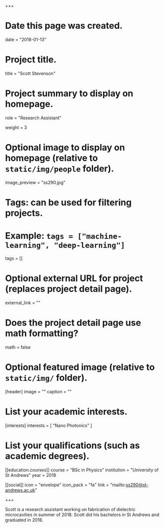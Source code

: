 +++
# Date this page was created.
date = "2018-01-13"

# Project title.
title = "Scott Stevenson"

# Project summary to display on homepage.
role = "Research Assistant"

weight = 3

# Optional image to display on homepage (relative to `static/img/people` folder).
image_preview = "ss290.jpg"

# Tags: can be used for filtering projects.
# Example: `tags = ["machine-learning", "deep-learning"]`
tags = []

# Optional external URL for project (replaces project detail page).
external_link = ""

# Does the project detail page use math formatting?
math = false

# Optional featured image (relative to `static/img/` folder).
[header]
image = ""
caption = ""

# List your academic interests.
[interests]
  interests = [
    "Nano Photonics"
  ]

# List your qualifications (such as academic degrees).

[[education.courses]]
  course = "BSc in Physics"
  institution = "University of St Andrews"
  year = 2018

[[social]]
    icon = "envelope"
    icon_pack = "fa"
    link = "mailto:ss290@st-andrews.ac.uk"


+++

Scott is a research assistant working on fabrication of dielectric microcavities in summer of 2018. Scott did his bachelors in St Andrews and graduated in 2018.
